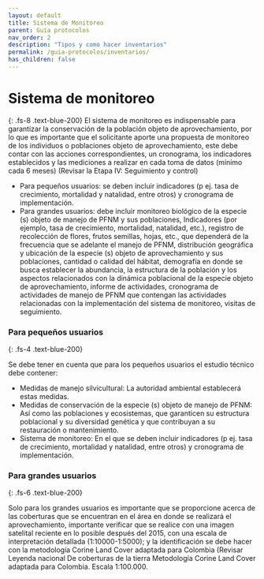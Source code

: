 ```yaml
---
layout: default
title: Sistema de Monitoreo
parent: Guía protocolos
nav_order: 2
description: "Tipos y como hacer inventarios"
permalink: /guia-protocolos/inventarios/
has_children: false
---
```



# Sistema de monitoreo
{: .fs-8 .text-blue-200}
El sistema de monitoreo es indispensable para garantizar la conservación de la población objeto de aprovechamiento, por lo que es importante que el solicitante aporte una propuesta de monitoreo de los individuos o poblaciones objeto de aprovechamiento, este debe contar con las acciones correspondientes, un cronograma, los indicadores establecidos y las mediciones a realizar en cada toma de datos (mínimo cada 6 meses) (Revisar la Etapa IV: Seguimiento y control)

 * Para pequeños usuarios: se deben incluir indicadores (p ej. tasa de crecimiento, mortalidad y natalidad, entre otros) y cronograma de implementación.
 * Para grandes usuarios: debe incluir monitoreo biológico de la especie (s) objeto de manejo de PFNM y sus poblaciones, Indicadores (por ejemplo, tasa de crecimiento, mortalidad, natalidad, etc.), registro de recolección de flores, frutos semillas, hojas, etc., que dependerá de la frecuencia que se adelante el manejo de PFNM, distribución geográfica y ubicación de la especie (s) objeto de aprovechamiento y sus poblaciones, cantidad o calidad del hábitat, demografía en donde se busca establecer la abundancia, la estructura de la población y los aspectos relacionados con la dinámica poblacional de la especie objeto de aprovechamiento, informe de actividades, cronograma de actividades de manejo de PFNM que contengan las actividades relacionadas con la implementación del sistema de monitoreo, visitas de seguimiento.

### Para pequeños usuarios
{: .fs-4 .text-blue-200}

Se debe tener en cuenta que para los pequeños usuarios el estudio técnico debe contener:
* Medidas de manejo silvicultural: La autoridad ambiental establecerá estas medidas.
*  Medidas de conservación de la especie (s) objeto de manejo de PFNM: Así como las poblaciones y ecosistemas, que garanticen su estructura poblacional y su diversidad genética y que contribuyan a su restauración o mantenimiento.
*  Sistema de monitoreo: En el que se deben incluir indicadores (p ej. tasa de crecimiento,
mortalidad y natalidad, entre otros) y cronograma de implementación.

### Para grandes usuarios
{: .fs-6 .text-blue-200}

Solo para los grandes usuarios es importante que se proporcione acerca de las coberturas que se encuentran en el área en donde se realizará el aprovechamiento, importante verificar que se realice con una imagen satelital reciente en lo posible después del 2015, con una escala de interpretación detallada (1:10000-1:5000); y la identificación se debe hacer con la metodología Corine Land Cover adaptada para Colombia (Revisar Leyenda nacional De coberturas de la tierra Metodología Corine Land Cover adaptada para Colombia. Escala 1:100.000.


